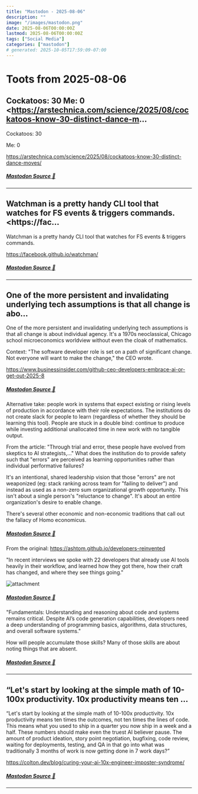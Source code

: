 ```yaml
---
title: "Mastodon - 2025-08-06"
description: ""
image: "/images/mastodon.png"
date: 2025-08-06T00:00:00Z
lastmod: 2025-08-06T00:00:00Z
tags: ["Social Media"]
categories: ["mastodon"]
# generated: 2025-10-05T17:59:09-07:00
---
```


# Toots from 2025-08-06

## Cockatoos: 30  Me: 0  <https://arstechnica.com/science/2025/08/cockatoos-know-30-distinct-dance-m...

Cockatoos: 30

Me: 0

<https://arstechnica.com/science/2025/08/cockatoos-know-30-distinct-dance-moves/>

##### [Mastodon Source 🐘](https://hachyderm.io/@mweagle/114984406604221847)

---

## Watchman is a pretty handy CLI tool that watches for FS events & triggers commands.  <https://fac...

Watchman is a pretty handy CLI tool that watches for FS events & triggers commands.

<https://facebook.github.io/watchman/>

##### [Mastodon Source 🐘](https://hachyderm.io/@mweagle/114984102102141826)

---

## One of the more persistent and invalidating underlying tech assumptions is that all change is abo...

One of the more persistent and invalidating underlying tech assumptions is that all change is about individual agency.  It's a 1970s neoclassical, Chicago school microeconomics worldview without even the cloak of mathematics.

Context: "The software developer role is set on a path of significant change. Not everyone will want to make the change," the CEO wrote.

<https://www.businessinsider.com/github-ceo-developers-embrace-ai-or-get-out-2025-8>

##### [Mastodon Source 🐘](https://hachyderm.io/@mweagle/114982634882644751)

Alternative take: people work in systems that expect existing or rising levels of production in accordance with their role expectations. The institutions do not create slack for people to learn (regardless of whether they should be learning this tool).  People are stuck in a double bind: continue to produce while investing additional unallocated time in new work with no tangible output.

From the article: "Through trial and error, these people have evolved from skeptics to AI strategists,..." What does the institution do to provide safety such that "errors" are perceived as learning opportunities rather than individual performative failures?

It's an intentional, shared leadership vision that those "errors" are not weaponized (eg: stack ranking across team for "failing to deliver") and instead as used as a non-zero sum organizational growth opportunity. This isn't about a single person's "reluctance to change". It's about an entire organization's desire to enable change.

There's several other economic and non-economic traditions that call out the fallacy of Homo economicus.

##### [Mastodon Source 🐘](https://hachyderm.io/@mweagle/114982690876969039)

From the original: <https://ashtom.github.io/developers-reinvented>

"In recent interviews we spoke with 22 developers that already use AI tools heavily in their workflow, and learned how they got there, how their craft has changed, and where they see things going."

![attachment](/mastodon/media/23bbe2d400745e4b.jpeg)

##### [Mastodon Source 🐘](https://hachyderm.io/@mweagle/114982739965383440)

"Fundamentals: Understanding and reasoning about code and systems remains critical. Despite AI’s code generation capabilities, developers need a deep understanding of programming basics, algorithms, data structures, and overall software systems."

How will people accumulate those skills?  Many of those skills are about noting things that are absent.

##### [Mastodon Source 🐘](https://hachyderm.io/@mweagle/114982771112085146)

---

## “Let's start by looking at the simple math of 10-100x productivity. 10x productivity means ten ...

“Let's start by looking at the simple math of 10-100x productivity. 10x productivity means ten times the outcomes, not ten times the lines of code. This means what you used to ship in a quarter you now ship in a week and a half. These numbers should make even the truest AI believer pause. The amount of product ideation, story point negotiation, bugfixing, code review, waiting for deployments, testing, and QA in that go into what was traditionally 3 months of work is now getting done in 7 work days?”

<https://colton.dev/blog/curing-your-ai-10x-engineer-imposter-syndrome/>

##### [Mastodon Source 🐘](https://hachyderm.io/@mweagle/114979893322643258)

---

